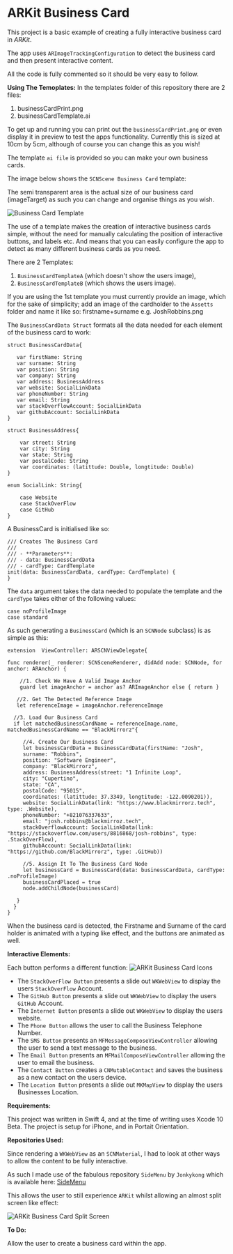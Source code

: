

# ARKit Business Card

This project is a basic example of creating a fully interactive business card in *ARKit*.

The app uses `ARImageTrackingConfiguration` to detect the business card and then present interactive content.

All the code is fully commented so it should be very easy to follow.

**Using The Temoplates:**
In the templates folder of this repository there are 2 files:

 1. businessCardPrint.png
 2. businessCardTemplate.ai
 
To get up and running you can print out the `businessCardPrint.png` or even display it in preview to test the apps functionality. Currently this is sized at 10cm by 5cm, although of course you can change this as you wish!

The template `ai file` is provided so you can make your own business cards.

The image below shows the `SCNScene Business Card` template:

The semi transparent area is the actual size of our business card (imageTarget) as such you can change and organise things as you wish.

![Business Card Template](https://www.blackmirrorz.tech/images/BlackMirrorz/ARBusinessCardScreenShots/businessCardLayout.png)

The use of a template makes the creation of interactive business cards simple, without the need for manually calculating the position of interactive buttons, and labels etc.  And means that you can easily configure the app to detect as many different business cards as you need.

There are 2 Templates:

 1. `BusinessCardTemplateA` (which doesn't show the users image),
 2. `BusinessCardTemplateB` (which shows the users image).

If you are using the 1st template you must currently provide an image, which for the sake of simplicity; add an image of the cardholder to the `Assetts` folder and name it like so:
firstname+surname e.g. JoshRobbins.png

The `BusinessCardData Struct` formats all the data needed for each element of the business card to work:

    struct BusinessCardData{
    
       var firstName: String
       var surname: String
       var position: String
       var company: String
       var address: BusinessAddress
       var website: SocialLinkData
       var phoneNumber: String
       var email: String
       var stackOverflowAccount: SocialLinkData
       var githubAccount: SocialLinkData
    }
    
    struct BusinessAddress{
    
        var street: String
        var city: String
        var state: String
        var postalCode: String
        var coordinates: (latittude: Double, longtitude: Double)
    }
    
    enum SocialLink: String{
    
        case Website
        case StackOverFlow
        case GitHub
    }

A BusinessCard is initialised like so:

    /// Creates The Business Card
    ///
    /// - **Parameters**:
    /// - data: BusinessCardData
    /// - cardType: CardTemplate
    init(data: BusinessCardData, cardType: CardTemplate) {
    }

The `data` argument takes the data needed to populate the template and the `cardType` takes either of the following values:

    case noProfileImage
    case standard

As such generating a `BusinessCard` (which is an `SCNNode` subclass) is as simple as this:

    extension  ViewController: ARSCNViewDelegate{
    
    func renderer(_ renderer: SCNSceneRenderer, didAdd node: SCNNode, for anchor: ARAnchor) {

        //1. Check We Have A Valid Image Anchor
        guard let imageAnchor = anchor as? ARImageAnchor else { return }
    
       //2. Get The Detected Reference Image
       let referenceImage = imageAnchor.referenceImage

      //3. Load Our Business Card
      if let matchedBusinessCardName = referenceImage.name, matchedBusinessCardName == "BlackMirrorz"{

         //4. Create Our Business Card
         let businessCardData = BusinessCardData(firstName: "Josh",
         surname: "Robbins",
         position: "Software Engineer",
         company: "BlackMirrorz",
         address: BusinessAddress(street: "1 Infinite Loop",
         city: "Cupertino",
         state: "CA",
         postalCode: "95015",
         coordinates: (latittude: 37.3349, longtitude: -122.0090201)),
         website: SocialLinkData(link: "https://www.blackmirrorz.tech", type: .Website),
         phoneNumber: "+821076337633",
         email: "josh.robbins@blackmirroz.tech",
         stackOverflowAccount: SocialLinkData(link: "https://stackoverflow.com/users/8816868/josh-robbins", type: .StackOverFlow),
         githubAccount: SocialLinkData(link: "https://github.com/BlackMirrorz", type: .GitHub))

         //5. Assign It To The Business Card Node
         let businessCard = BusinessCard(data: businessCardData, cardType: .noProfileImage)
         businessCardPlaced = true
         node.addChildNode(businessCard)
         
       }
      }
    }

When the business card is detected, the Firstname and Surname of the card holder is animated with a typing like effect, and the buttons are animated as well.

**Interactive Elements:**

Each button performs a different function:
![ARKit Business Card Icons](https://www.blackmirrorz.tech/images/BlackMirrorz/ARBusinessCardScreenShots/icons.png )

 - The `StackOverFlow Button` presents a slide out `WKWebView` to display the users `StackOverFlow` Account.
 - The `GitHub Button` presents a slide out `WKWebView` to display the users `GitHub` Account.
 - The `Internet Button` presents a slide out `WKWebView` to display the users website.
 - The `Phone Button` allows the user to call the Business Telephone Number.
 - The `SMS Button` presents an `MFMessageComposeViewController` allowing the user to send a text message to the business.
 - The `Email Button` presents an `MFMailComposeViewController` allowing the user to email the business.
 - The `Contact Button` creates a `CNMutableContact` and saves the business as a new contact on the users device.
 - The `Location Button` presents a slide out `MKMapView` to display the users Businesses Location.

**Requirements:**

This project was written in Swift 4, and at the time of writing uses Xcode 10 Beta.
The project is setup for iPhone, and in Portait Orientation.

**Repositories Used:**

Since rendering a `WKWebView` as an `SCNMaterial`, I had to look at other ways to allow the content to be fully interactive.

As such I made use of the fabulous repository `SideMenu` by `Jonkykong` which is available here:
[SideMenu](https://github.com/jonkykong/SideMenu)

This allows the user to still experience `ARKit` whilst allowing an almost split screen like effect:

![ARKit Business Card Split Screen](https://www.blackmirrorz.tech/images/BlackMirrorz/ARBusinessCardScreenShots/slideMenu.png )

**To Do:**

Allow the user to create a business card within the app.
